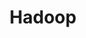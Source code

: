 ---
image: /assets/images/projects/hadoop.png
permalink: /engineering/projects/hadoop/
project_link_name: hadoop
project_url: http://hadoop.apache.org/
statsAvailable: 'false'
title: Hadoop
---